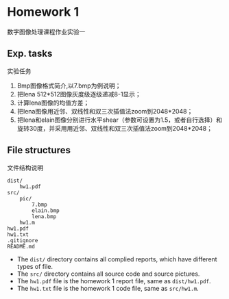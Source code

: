 # Homework 1
数字图像处理课程作业实验一

## Exp. tasks
实验任务

1. Bmp图像格式简介,以7.bmp为例说明；
2. 把lena 512*512图像灰度级逐级递减8-1显示；
3. 计算lena图像的均值方差；
4. 把lena图像用近邻、双线性和双三次插值法zoom到2048*2048；
5. 把lena和elain图像分别进行水平shear（参数可设置为1.5，或者自行选择）和旋转30度，并采用用近邻、双线性和双三次插值法zoom到2048*2048；

## File structures
文件结构说明

```
dist/
    hw1.pdf
src/
    pic/
        7.bmp
        elain.bmp
        lena.bmp
    hw1.m
hw1.pdf
hw1.txt
.gitignore
README.md
```

- The `dist/` directory contains all complied reports, which have different types of file.
- The `src/` directory contains all source code and source pictures.
- The `hw1.pdf` file is the homework 1 report file, same as `dist/hw1.pdf`.
- The `hw1.txt` file is the homework 1 code file, same as `src/hw1.m`.
